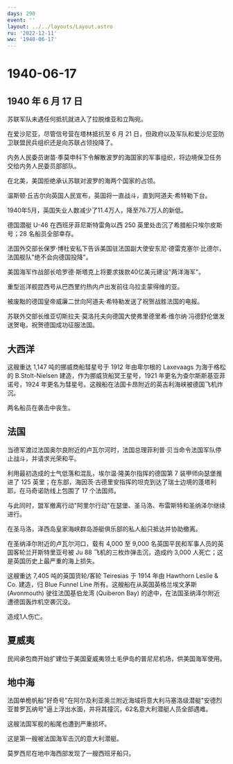 ```yaml
---
days: 290
event: ''
layout: ../../layouts/Layout.astro
ru: '2022-12-11'
ww: '1940-06-17'
---
```


# 1940-06-17

## 1940 年 6 月 17 日

苏联军队未遇任何抵抗就进入了拉脱维亚和立陶宛。

在爱沙尼亚，尽管信号营在塔林抵抗至 6 月 21
日，但政府以及军队和爱沙尼亚防卫联盟民兵组织还是向苏联占领投降了。

内务人民委员谢苗·季莫申科下令解散波罗的海国家的军事组织，将边境保卫任务交给内务人民委员部部队。

在北美，美国拒绝承认苏联对波罗的海两个国家的占领。

温斯顿·丘吉尔向英国人民宣布，英国将一直战斗，直到阿道夫·希特勒下台。

1940年5月，英国失业人数减少了11.4万人，降至76.7万人的新低。

德国潜艇 U-46 在西班牙菲尼斯特雷角以西 250
英里处击沉了希腊船只埃尔皮斯号；28 名船员全部幸存。

法国外交部长保罗·博杜安私下告诉美国驻法国副大使安东尼·德雷克塞尔·比德尔，法国舰队"绝不会向德国投降"。

美国海军作战部长哈罗德·斯塔克上将要求拨款40亿美元建设"两洋海军"。

重型巡洋舰昆西号从巴西里约热内卢出发前往乌拉圭蒙得维的亚。

被废黜的德国皇帝威廉二世向阿道夫·希特勒发送了祝贺战胜法国的电报。

苏联外交部长维亚切斯拉夫·莫洛托夫向德国大使弗里德里希·维尔纳·冯德舒伦堡发送贺电，祝贺德国成功征服法国。

## 大西洋

这艘重达 1,147 吨的挪威商船彗星号于 1912 年由卑尔根的 Laxevaags
为海于格松的 B.Stolt-Nielsen 建造，作为挪威货船冥王星号，1921
年更名为查尔斯斯基亚菲诺号，1924
年更名为彗星号。这艘船在法国卡昂附近的英吉利海峡被德国飞机炸沉。

两名船员在袭击中丧生。

## 法国

当德军渡过法国奥尔良附近的卢瓦尔河时，法国总理菲利普·贝当命令法国军队停止战斗，并请求光荣和平。

利用最初造成的士气低落和混乱，埃尔温·隆美尔指挥的德国第 7
装甲师向瑟堡推进了 125
英里；在东部，海因茨·古德里安指挥的坦克到达了瑞士边境的蓬塔利耶，在马奇诺防线上包围了
17 个法国师。

与此同时，盟军撤离行动"阿里尔行动"在瑟堡、圣马洛、布雷斯特和圣纳泽尔继续进行。

在圣马洛，泽西岛皇家海峡群岛游艇俱乐部的私人船只抵达并协助撤离。

在圣纳泽尔附近的卢瓦尔河口，载有 4,000 至 9,000
名英国平民和军事人员的英国客轮兰开斯特里亚号被 Ju 88
飞机的三枚炸弹击沉，造成约 3,000
人死亡；这是英国历史上最严重的海上损失。

这艘重达 7,405 吨的英国货轮/客轮 Teiresias 于 1914 年由 Hawthorn Leslie
& Co. 建造，归 Blue Funnel Line 所有。这艘船在从英国英格兰埃文茅斯
(Avonmouth) 驶往法国基伯龙湾 (Quiberon Bay)
的途中，在法国圣纳泽尔附近遭德国轰炸机空袭沉没。

造成1人伤亡。

## 夏威夷

民间承包商开始扩建位于美国夏威夷领土毛伊岛的普尼尼机场，供美国海军使用。

## 地中海

法国单桅帆船"好奇号"在阿尔及利亚奥兰附近海域将意大利马塞洛级潜艇"安德烈亚普罗瓦纳号"逼上浮出水面，并将其撞沉，62名意大利潜艇人员全部遇难。

这艘法国军舰的船尾也遭到严重损坏。

这是第一艘被法国海军击沉的意大利潜艇。

莫罗西尼在地中海西部发现了一艘西班牙船只。